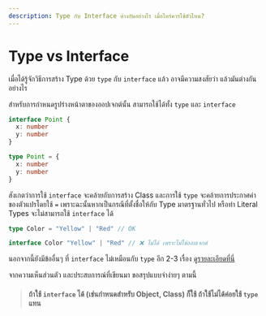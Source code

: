 ```yaml
---
description: Type กับ Interface ต่างกันอย่างไร เมื่อไหร่ควรใช้ตัวไหน?
---
```


# Type vs Interface

เมื่อได้รู้จักวิธีการสร้าง Type ด้วย `type` กับ `interface` แล้ว อาจมีความสงสัยว่า แล้วมันต่างกันอย่างไร

สำหรับการกำหนดรูปร่างหน้าตาของออปเจกต์นั้น สามารถใช้ได้ทั้ง `type` และ `interface`

```typescript
interface Point {
  x: number
  y: number
}

type Point = {
  x: number
  y: number
}
```

สังเกตว่าการใช้ `interface` จะคล้ายกับการสร้าง Class และการใช้ `type` จะคล้ายการประกาศค่าของตัวแปรโดยใช้ `=` เพราะฉะนั้นหากเป็นกรณีที่ตั้งชื่อให้กับ Type มาตรฐานทั่วไป หรือทำ Literal Types จะไม่สามารถใช้ `interface` ได้

```typescript
type Color = "Yellow" | "Red" // OK

interface Color "Yellow" | "Red" // ❌ ไม่ได้ เพราะไม่ใช่ออบเจกต์
```

นอกจากนี้ยังมีข้ออื่นๆ ที่ `interface` ไม่เหมือนกับ `type` อีก 2-3 เรื่อง [ดูรายละเอียดที่นี่](https://www.typescriptlang.org/docs/handbook/2/everyday-types.html#differences-between-type-aliases-and-interfaces)

จากความเห็นส่วนตัว และประสบการณ์ที่เขียนมา ขอสรุปแบบจำง่ายๆ ตามนี้

> #### ถ้าใช้ `interface` ได้ \(เช่นกำหนดสำหรับ Object, Class\) ก็ใช้ ถ้าใช้ไม่ได้ค่อยใช้ `type` แทน

